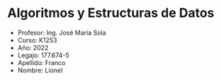 # Algoritmos y Estructuras de Datos
- Profesor: Ing. José María Sola
- Curso: K1253
- Año: 2022 
- Legajo: 177.674-5
- Apellido: Franco
- Nombre: Lionel
